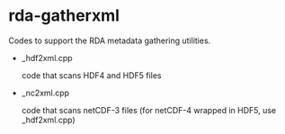 # rda-gatherxml
Codes to support the RDA metadata gathering utilities.

- _hdf2xml.cpp

   code that scans HDF4 and HDF5 files

- _nc2xml.cpp

   code that scans netCDF-3 files (for netCDF-4 wrapped in HDF5, use _hdf2xml.cpp)
